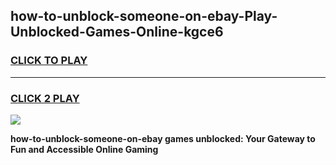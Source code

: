 
## how-to-unblock-someone-on-ebay-Play-Unblocked-Games-Online-kgce6
<h3>
<a href="https://premium76.site?title=how-to-unblock-someone-on-ebay&ref=25A">CLICK TO PLAY</a></h3>
<hr>

<h3>
<a href="https://premium76.site?title=how-to-unblock-someone-on-ebay&ref=25A">CLICK 2 PLAY</a>
  
</h3>

<a href="https://premium76.site?title=how-to-unblock-someone-on-ebay&ref=25A"><img src="https://clearcache.store/games.png"></a>


**how-to-unblock-someone-on-ebay games unblocked: Your Gateway to Fun and Accessible Online Gaming**
